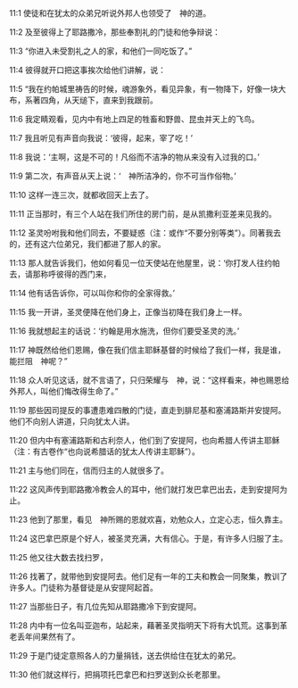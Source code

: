 <a id="1"></a>11:1  使徒和在犹太的众弟兄听说外邦人也领受了　神的道。  

<a id="2"></a>11:2  及至彼得上了耶路撒冷，那些奉割礼的门徒和他争辩说：  

<a id="3"></a>11:3  “你进入未受割礼之人的家，和他们一同吃饭了。”  

<a id="4"></a>11:4  彼得就开口把这事挨次给他们讲解，说：  

<a id="5"></a>11:5  “我在约帕城里祷告的时候，魂游象外，看见异象，有一物降下，好像一块大布，系著四角，从天缒下，直来到我跟前。  

<a id="6"></a>11:6  我定睛观看，见内中有地上四足的牲畜和野兽、昆虫并天上的飞鸟。  

<a id="7"></a>11:7  我且听见有声音向我说：‘彼得，起来，宰了吃！’  

<a id="8"></a>11:8  我说：‘主啊，这是不可的！凡俗而不洁净的物从来没有入过我的口。’  

<a id="9"></a>11:9  第二次，有声音从天上说：‘　神所洁净的，你不可当作俗物。’  

<a id="10"></a>11:10  这样一连三次，就都收回天上去了。  

<a id="11"></a>11:11  正当那时，有三个人站在我们所住的房门前，是从凯撒利亚差来见我的。  

<a id="12"></a>11:12  圣灵吩咐我和他们同去，不要疑惑（注：或作“不要分别等类”）。同著我去的，还有这六位弟兄，我们都进了那人的家。  

<a id="13"></a>11:13  那人就告诉我们，他如何看见一位天使站在他屋里，说：‘你打发人往约帕去，请那称呼彼得的西门来，  

<a id="14"></a>11:14  他有话告诉你，可以叫你和你的全家得救。’  

<a id="15"></a>11:15  我一开讲，圣灵便降在他们身上，正像当初降在我们身上一样。  

<a id="16"></a>11:16  我就想起主的话说：‘约翰是用水施洗，但你们要受圣灵的洗。’  

<a id="17"></a>11:17  神既然给他们恩赐，像在我们信主耶稣基督的时候给了我们一样，我是谁，能拦阻　神呢？”  

<a id="18"></a>11:18  众人听见这话，就不言语了，只归荣耀与　神，说：“这样看来，神也赐恩给外邦人，叫他们悔改得生命了。”  

<a id="19"></a>11:19  那些因司提反的事遭患难四散的门徒，直走到腓尼基和塞浦路斯并安提阿。他们不向别人讲道，只向犹太人讲。  

<a id="20"></a>11:20  但内中有塞浦路斯和古利奈人，他们到了安提阿，也向希腊人传讲主耶稣（注：有古卷作“也向说希腊话的犹太人传讲主耶稣”）。  

<a id="21"></a>11:21  主与他们同在，信而归主的人就很多了。  

<a id="22"></a>11:22  这风声传到耶路撒冷教会人的耳中，他们就打发巴拿巴出去，走到安提阿为止。  

<a id="23"></a>11:23  他到了那里，看见　神所赐的恩就欢喜，劝勉众人，立定心志，恒久靠主。  

<a id="24"></a>11:24  这巴拿巴原是个好人，被圣灵充满，大有信心。于是，有许多人归服了主。  

<a id="25"></a>11:25  他又往大数去找扫罗，  

<a id="26"></a>11:26  找著了，就带他到安提阿去。他们足有一年的工夫和教会一同聚集，教训了许多人。门徒称为基督徒是从安提阿起首。  

<a id="27"></a>11:27  当那些日子，有几位先知从耶路撒冷下到安提阿。  

<a id="28"></a>11:28  内中有一位名叫亚迦布，站起来，藉著圣灵指明天下将有大饥荒。这事到革老丢年间果然有了。  

<a id="29"></a>11:29  于是门徒定意照各人的力量捐钱，送去供给住在犹太的弟兄。  

<a id="30"></a>11:30  他们就这样行，把捐项托巴拿巴和扫罗送到众长老那里。  
